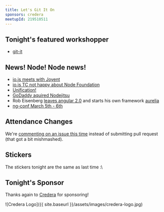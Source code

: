 ```yaml
---
title: Let's Git It On
sponsors: credera
meetupId: 219510511
---
```


## Tonight's featured workshopper

- [git-it](https://github.com/jlord/git-it)

## News! Node! Node news!

- [io.js meets with Joyent](https://medium.com/@iojs/io-js-and-a-node-js-foundation-4e14699fb7be)
- [io.js TC not happy about Node Foundation](http://nodegovernance.io/)
- [Unification!](http://strongloop.com/strongblog/node-js-foundation-io-js-unification/)
- [GoDaddy aquired Nodejitsu](http://venturebeat.com/2015/02/10/why-godaddys-nodejitsu-deal-is-great-for-node-js/)
- Rob Eisenberg [leaves angular 2.0](http://eisenbergeffect.bluespire.com/leaving-angular/) and starts his own
  framework [aurelia](http://aurelia.io/)
- [ng-conf March 5th - 6th](http://www.ng-conf.org/)

## Attendance Changes

We're [commenting on an issue this time](https://github.com/nodeschool/dallas#attendance)
instead of submitting pull request (that got a bit mishmashed).

## Stickers

The stickers tonight are the same as last time :\

## Tonight's Sponsor

Thanks again to [Credera](http://www.credera.com) for sponsoring!

![Credera Logo]({{ site.baseurl }}/assets/images/credera-logo.jpg)
